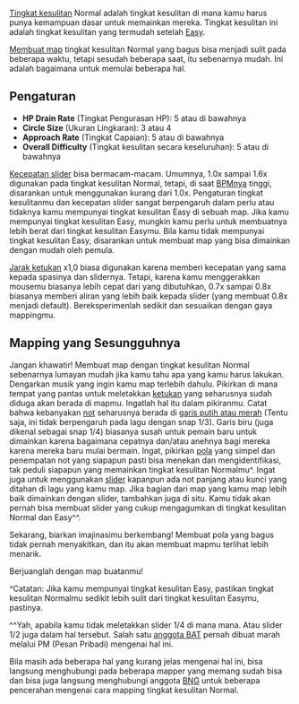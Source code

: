 [Tingkat kesulitan](ID:Difficulty) Normal adalah tingkat kesulitan di mana kamu harus punya kemampuan dasar untuk memainkan mereka. Tingkat kesulitan ini adalah tingkat kesulitan yang termudah setelah [Easy](ID:Easy_(Difficulty)).

[Membuat map](ID:Beatmapping) tingkat kesulitan Normal yang bagus bisa menjadi sulit pada beberapa waktu, tetapi sesudah beberapa saat, itu sebenarnya mudah. Ini adalah bagaimana untuk memulai beberapa hal.

Pengaturan
----------

-   **HP Drain Rate** (Tingkat Pengurasan HP): 5 atau di bawahnya
-   **Circle Size** (Ukuran Lingkaran): 3 atau 4
-   **Approach Rate** (Tingkat Capaian): 5 atau di bawahnya
-   **Overall Difficulty** (Tingkat kesulitan secara keseluruhan): 5 atau di bawahnya

[Kecepatan slider](ID:Slider_velocity) bisa bermacam-macam. Umumnya, 1.0x sampai 1.6x digunakan pada tingkat kesulitan Normal, tetapi, di saat [BPMnya](ID:BPM) tinggi, disarankan untuk menggunakan kurang dari 1.0x. Pengaturan tingkat kesulitanmu dan kecepatan slider sangat berpengaruh dalam perlu atau tidaknya kamu mempunyai tingkat kesulitan Easy di sebuah map. Jika kamu mempunyai tingkat kesulitan Easy, mungkin kamu perlu untuk membuatnya lebih berat dari tingkat kesulitan Easymu. Bila kamu tidak mempunyai tingkat kesulitan Easy, disarankan untuk membuat map yang bisa dimainkan dengan mudah oleh pemula.

[Jarak ketukan](ID:Distance_Snap) x1,0 biasa digunakan karena memberi kecepatan yang sama kepada spasinya dan slidernya. Tetapi, karena kamu menggerakkan mousemu biasanya lebih cepat dari yang dibutuhkan, 0.7x sampai 0.8x biasanya memberi aliran yang lebih baik kepada slider (yang membuat 0.8x menjadi default). Bereksperimenlah sedikit dan sesuaikan dengan gaya mappingmu.

Mapping yang Sesungguhnya
-------------------------

Jangan khawatir! Membuat map dengan tingkat kesulitan Normal sebenarnya lumayan mudah jika kamu tahu apa yang kamu harus lakukan. Dengarkan musik yang ingin kamu map terlebih dahulu. Pikirkan di mana tempat yang pantas untuk meletakkan [ketukan](ID:Hit_Objects) yang seharusnya sudah diduga akan berada di mapmu. Ingatlah hal itu dalam pikiranmu. Catat bahwa kebanyakan [not](ID:Hit_Objects) seharusnya berada di [garis putih atau merah](ID:Beat_Snap_Divisor) (Tentu saja, ini tidak berpengaruh pada lagu dengan snap 1/3). Garis biru (juga dikenal sebagai snap 1/4) biasanya susah untuk pemain baru untuk dimainkan karena bagaimana cepatnya dan/atau anehnya bagi mereka karena mereka baru mulai bermain. Ingat, pikirkan [pola](ID:Mapping_techniques#Patterns) yang simpel dan penempatan not yang siapapun pasti bisa menekan dan mengidentifikasi, tak peduli siapapun yang memainkan tingkat kesulitan Normalmu^. Ingat juga untuk menggunakan [slider](ID:Hit_Objects#Sliders) kapanpun ada not panjang atau kunci yang ditahan di lagu yang kamu map. Jika bagian dari map yang kamu map lebih baik dimainkan dengan slider, tambahkan juga di situ. Kamu tidak akan pernah bisa membuat slider yang cukup mengagumkan di tingkat kesulitan Normal dan Easy^^.

Sekarang, biarkan imajinasimu berkembang! Membuat pola yang bagus tidak pernah menyakitkan, dan itu akan membuat mapmu terlihat lebih menarik.

Berjuanglah dengan map buatanmu!

^Catatan: Jika kamu mempunyai tingkat kesulitan Easy, pastikan tingkat kesulitan Normalmu sedikit lebih sulit dari tingkat kesulitan Easymu, pastinya.

^^Yah, apabila kamu tidak meletakkan slider 1/4 di mana mana. Atau slider 1/2 juga dalam hal tersebut. Salah satu [anggota BAT](ID:Beatmap_Appreciation_Team) pernah dibuat marah melalui PM (Pesan Pribadi) mengenai hal ini.

Bila masih ada beberapa hal yang kurang jelas mengenai hal ini, bisa langsung menghubungi pada beberapa mapper yang memang sudah bisa dan bisa juga langsung menghubungi anggota [BNG](ID:Beatmap_Nomination_Group) untuk beberapa pencerahan mengenai cara mapping tingkat kesulitan Normal.
